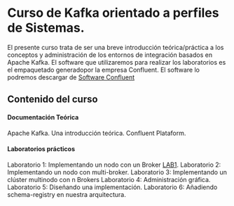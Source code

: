 # Curso de Kafka orientado a perfiles de Sistemas.

El presente curso trata de ser una breve introducción teórica/práctica a los conceptos y administración de los entornos de integración basados en Apache Kafka.
El software que utilizaremos para realizar los laboratorios es el empaquetado generadopor la empresa Confluent. El software lo podremos descargar de [Software Confluent]

## Contenido del curso

#### Documentación Teórica
Apache Kafka. Una introducción teórica.
Confluent Plataform.

#### Laboratorios prácticos 
Laboratorio 1: Implementando un nodo con un Broker [LAB1]. 
Laboratorio 2: Implementando un nodo con multi-broker.
Laboratorio 3: Implementando un clúster multinodo con n Brokers
Laboratorio 4: Administración gráfica.
Laboratorio 5: Diseñando una implementación.
Laboratorio 6: Añadiendo schema-registry en nuestra arquitectura.


[LAB1]: https://github.com/vthot4/CURSO_KAFKA/blob/master/Laboratorios/CURSO_KAFKA_LAB_1.pdf
[Software Confluent]: https://www.confluent.io/download/
